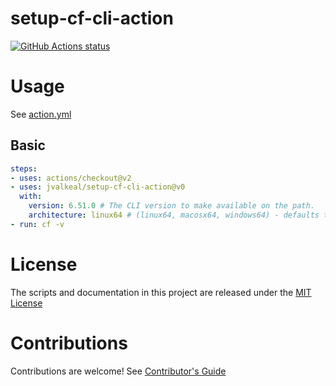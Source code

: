 # setup-cf-cli-action

<p align="left">
  <a href="https://github.com/jvalkeal/setup-cf-cli-action"><img alt="GitHub Actions status" src="https://github.com/jvalkeal/setup-cf-cli-action/workflows/Main%20workflow/badge.svg"></a>
</p>

# Usage

See [action.yml](action.yml)

## Basic
```yaml
steps:
- uses: actions/checkout@v2
- uses: jvalkeal/setup-cf-cli-action@v0
  with:
    version: 6.51.0 # The CLI version to make available on the path.
    architecture: linux64 # (linux64, macosx64, windows64) - defaults to linux64
- run: cf -v
```

# License

The scripts and documentation in this project are released under the [MIT License](LICENSE)

# Contributions

Contributions are welcome!  See [Contributor's Guide](docs/contributors.md)
